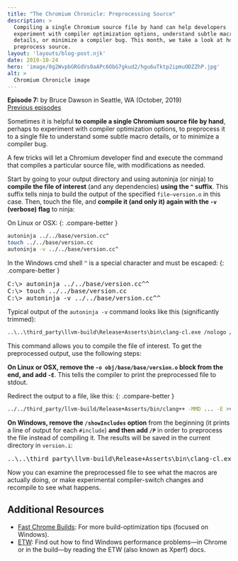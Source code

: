 ```yaml
---
title: "The Chromium Chronicle: Preprocessing Source"
description: >
  Compiling a single Chromium source file by hand can help developers
  experiment with compiler optimization options, understand subtle macro
  details, or minimize a compiler bug. This month, we take a look at how to
  preprocess source.
layout: 'layouts/blog-post.njk'
date: 2019-10-24
hero: 'image/0g2WvpbGRGdVs0aAPc6ObG7gkud2/hgu6uTktp2ipmuODZZhP.jpg'
alt: >
  Chromium Chronicle image
---
```


**Episode 7:** by Bruce Dawson in Seattle, WA (October, 2019)<br>
[Previous episodes](/tags/chromium-chronicle)

Sometimes it is helpful **to compile a single Chromium source file by hand**,
perhaps to experiment with compiler optimization options, to preprocess it
to a single file to understand some subtle macro details, or to minimize a
compiler bug.

A few tricks will let a Chromium developer find and execute the command that
compiles a particular source file, with modifications as needed.

Start by going to your output directory and using autoninja (or ninja) to
**compile the file of interest** (and any dependencies) **using the `^` suffix**.
This suffix tells ninja to build the output of the specified `file—version.o`
in this case. Then, touch the file, and **compile it (and only it) again with
the `-v` (verbose) flag** to ninja:

On Linux or OSX:
{: .compare-better }

```bash
autoninja ../../base/version.cc^
touch ../../base/version.cc
autoninja -v ../../base/version.cc^
```

In the Windows cmd shell `^` is a special character and must be escaped:
{: .compare-better }

<pre class="">
<span class="no-select">C:\></span> autoninja ../../base/version.cc^^
<span class="no-select">C:\></span> touch ../../base/version.cc
<span class="no-select">C:\></span> autoninja -v ../../base/version.cc^^
</pre>

Typical output of the `autoninja -v` command looks like this (significantly
trimmed):

```bash
..\..\third_party\llvm-build\Release+Asserts\bin\clang-cl.exe /nologo /showIncludes -imsvc ...
```

This command allows you to compile the file of interest. To get the preprocessed
output, use the following steps:

**On Linux or OSX, remove the `-o obj/base/base/version.o` block from the end,
and add `-E`**. This tells the compiler to print the preprocessed file to
stdout.

Redirect the output to a file, like this:
{: .compare-better }

```bash
../../third_party/llvm-build/Release+Asserts/bin/clang++ -MMD ... -E >version.i
```

**On Windows, remove the `/showIncludes` option** from the beginning (it prints
a line of output for each `#include`) **and then add `/P`** in order to
preprocess the file instead of compiling it. The results will be saved in the
current directory in `version.i`:

<pre class="">
..\..\third_party\llvm-build\Release+Asserts\bin\clang-cl.exe /nologo -imsvc ... /P
</pre>

Now you can examine the preprocessed file to see what the macros are actually doing,
or make experimental compiler-switch changes and recompile to see what happens.

## Additional Resources

* [Fast Chrome Builds][fast-chrome-builds]: For more build-optimization tips
  (focused on Windows).
* [ETW][etw]: Find out how to find Windows performance problems—in Chrome
  or in the build—by reading the ETW (also known as Xperf) docs.


[fast-chrome-builds]: https://chromium.googlesource.com/chromium/src/+/master/docs/windows_build_instructions.md#Faster-builds
[etw]: https://randomascii.wordpress.com/category/xperf/
